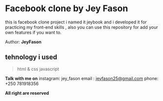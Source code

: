 # Facebook clone by Jey Fason
this is facebook clone project i named it jeybook and  i developed it for practicing my front-end skills , also you can use this repository for add your own features if you want to.

Author: **JeyFason**

## tehnology i used

>html & css
>javascript

**Talk with me on**
instagram: jey_fason
email : jeyfason25@gmail.com
phone: +250 781918356

__All right are reserved__